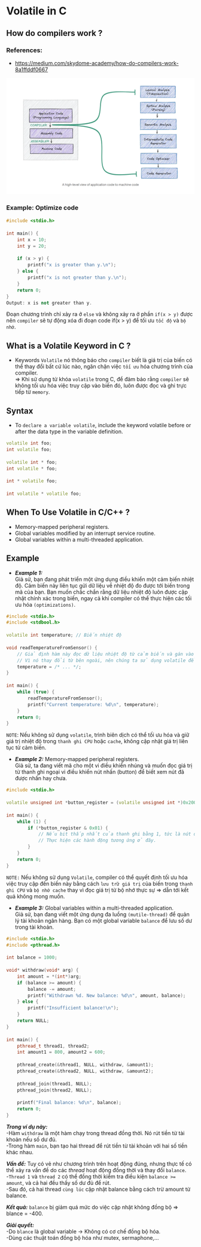 # Volatile in C
## How do compilers work ?
### References:
- https://medium.com/skydome-academy/how-do-compilers-work-8a1ffddf0667
  
<p align="center">
    <img src="./Images/Compiler.png" width="600px" alt="">
</p>

### Example: Optimize code 
~~~cpp
#include <stdio.h>

int main() {
    int x = 10;
    int y = 20;
    
    if (x > y) {
        printf("x is greater than y.\n");
    } else {
        printf("x is not greater than y.\n");
    }
    return 0;
}
Output: x is not greater than y.
~~~
Đoạn chương trình chỉ xảy ra ở `else` và không xảy ra ở phần `if(x > y)` được nên `compiler` sẽ tự động xóa đi đoạn code if(x > y) để tối ưu `tốc độ` và `bộ nhớ`.

## What is a Volatile Keyword in C ?
- Keywords `Volatile` nó thông báo cho `compiler` biết là giá trị của biến có thể thay đổi bất cứ lúc nào, ngăn chặn việc `tối ưu` hóa chương trình của compiler.<br>
=> Khi sử dụng từ khóa `volatile` trong C, để đảm bảo rằng `compiler` sẽ không tối ưu hóa việc truy cập vào biến đó, luôn được đọc và ghi trực tiếp từ `memory`.

## Syntax
- To `declare a variable volatile`, include the keyword volatile before or after the data type in the variable definition.
~~~cpp
volatile int foo;
int volatile foo;

volatile int * foo;
int volatile * foo;

int * volatile foo;

int volatile * volatile foo;
~~~

## When To Use Volatile in C/C++ ?
- Memory-mapped peripheral registers.
- Global variables modified by an interrupt service routine.
- Global variables within a multi-threaded application.

## Example
- ***Example 1:*** <br>
Giả sử, bạn đang phát triển một ứng dụng điều khiển một cảm biến nhiệt độ. Cảm biến này liên tục gửi dữ liệu về nhiệt độ đo được tới biến trong mã của bạn. Bạn muốn chắc chắn rằng dữ liệu nhiệt độ luôn được cập nhật chính xác trong biến, ngay cả khi compiler có thể thực hiện các tối ưu hóa `(optimizations)`.
~~~cpp
#include <stdio.h>
#include <stdbool.h>

volatile int temperature; // Biến nhiệt độ

void readTemperatureFromSensor() {
    // Giả định hàm này đọc dữ liệu nhiệt độ từ cảm biến và gán vào biến temperature
    // Vì nó thay đổi từ bên ngoài, nên chúng ta sử dụng volatile để đảm bảo tính nhất quán.
    temperature = /* ... */;
}

int main() {
    while (true) {
        readTemperatureFromSensor();
        printf("Current temperature: %d\n", temperature);
    }
    return 0;
}
~~~
`NOTE`: Nếu không sử dụng `volatile`, trình biên dịch có thể tối ưu hóa và giữ giá trị nhiệt độ trong `thanh ghi CPU` hoặc `cache`, không cập nhật giá trị liên tục từ cảm biến.

- ***Example 2:*** Memory-mapped peripheral registers.<br>
  Giả sử, ta đang viết mã cho một vi điều khiển nhúng và  muốn đọc giá trị từ thanh ghi ngoại vi điều khiển nút nhấn (button) để biết xem nút đã được nhấn hay chưa.
~~~cpp
#include <stdio.h>

volatile unsigned int *button_register = (volatile unsigned int *)0x20000000;

int main() {
    while (1) {
        if (*button_register & 0x01) {
            // Nếu bit thấp nhất của thanh ghi bằng 1, tức là nút đã được nhấn.
            // Thực hiện các hành động tương ứng ở đây.
        }
    }
    return 0;
}
~~~
`NOTE:` Nếu không sử dụng `Volatile`, compiler có thể quyết định tối ưu hóa việc truy cập đến biến này bằng cách `lưu trữ giá trị` của biến trong `thanh ghi CPU` và `bộ nhớ cache` thay vì đọc giá trị từ bộ nhớ thực sự => dẫn tới kết quả không mong muốn.

- ***Example 3:*** Global variables within a multi-threaded application. <br>
Giả sử, bạn đang viết một ứng dụng đa luồng `(mutile-thread)` để quản lý tài khoản ngân hàng. Bạn có một global variable `balance` để lưu số dư trong tài khoản.
~~~cpp
#include <stdio.h>
#include <pthread.h>

int balance = 1000;

void* withdraw(void* arg) {
    int amount = *(int*)arg;
    if (balance >= amount) {
        balance -= amount;
        printf("Withdrawn %d. New balance: %d\n", amount, balance);
    } else {
        printf("Insufficient balance!\n");
    }
    return NULL;
}

int main() {
    pthread_t thread1, thread2;
    int amount1 = 800, amount2 = 600;

    pthread_create(&thread1, NULL, withdraw, &amount1);
    pthread_create(&thread2, NULL, withdraw, &amount2);

    pthread_join(thread1, NULL);
    pthread_join(thread2, NULL);

    printf("Final balance: %d\n", balance);
    return 0;
}
~~~
***Trong ví dụ này:*** <br>
   -Hàm `withdraw` là một hàm chạy trong thread đồng thời. Nó rút tiền từ tài khoản nếu số dư đủ.<br>
   -Trong hàm `main`, bạn tạo hai thread để rút tiền từ tài khoản với hai số tiền khác nhau.<br>

***Vấn đề:*** Tuy có vẻ như chương trình trên hoạt động đúng, nhưng thực tế có thể xảy ra vấn đề do các *thread* hoạt động đồng thời và thay đổi `balance`.<br>
   -`Thread 1` và `thread 2` có thể đồng thời kiểm tra điều kiện `balance >= amount`, và cả hai đều thấy số dư đủ để rút. <br>
   -Sau đó, cả hai thread `cùng lúc` cập nhật balance bằng cách trừ amount từ balance. <br>

***Kết quả:*** `balance` bị giảm quá mức do việc cập nhật không đồng bộ => blance = -400.

***Giải quyết:***<br>
  -Do `blance` là global variable -> Không có cơ chế đồng bộ hóa. <br>
  -Dùng các thuật toán đồng bộ hóa như mutex, sermaphone,... <br>

